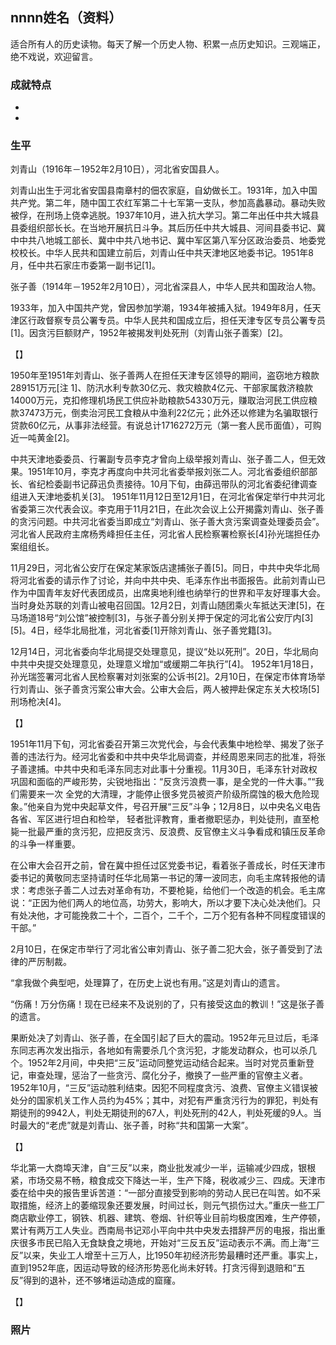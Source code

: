 ## nnnn姓名（资料）

适合所有人的历史读物。每天了解一个历史人物、积累一点历史知识。三观端正，绝不戏说，欢迎留言。  

### 成就特点

- ​
- ​


### 生平

刘青山（1916年－1952年2月10日），河北省安国县人。

刘青山出生于河北省安国县南章村的佃农家庭，自幼做长工。1931年，加入中国共产党。第二年，随中国工农红军第二十七军第一支队，参加高蠡暴动。暴动失败被俘，在刑场上侥幸逃脱。1937年10月，进入抗大学习。第二年出任中共大城县县委组织部长长。在当地开展抗日斗争。其后历任中共大城县、河间县委书记、冀中中共八地城工部长、冀中中共八地书记、冀中军区第八军分区政治委员、地委党校校长。中华人民共和国建立前后，刘青山任中共天津地区地委书记。1951年8月，任中共石家庄市委第一副书记[1]。

张子善（1914年－1952年2月10日），河北省深县人，中华人民共和国政治人物。

1933年，加入中国共产党，曾因参加学潮，1934年被捕入狱。1949年8月，任天津区行政督察专员公署专员。中华人民共和国成立后，担任天津专区专员公署专员[1]。因贪污巨额财产，1952年被揭发判处死刑（刘青山张子善案）[2]。



【】

1950年至1951年刘青山、张子善两人在担任天津专区领导的期间，盗窃地方粮款289151万元[注 1]、防汛水利专款30亿元、救灾粮款4亿元、干部家属救济粮款14000万元，克扣修理机场民工供应补助粮款54330万元，赚取治河民工供应粮款37473万元，倒卖治河民工食粮从中渔利22亿元；此外还以修建为名骗取银行贷款60亿元，从事非法经营。有说总计1716272万元（第一套人民币面值），可购近一吨黄金[2]。

中共天津地委委员、行署副专员李克才曾向上级举报刘青山、张子善二人，但无效果。1951年10月，李克才再度向中共河北省委举报刘张二人。河北省委组织部部长、省纪检委副书记薛迅负责接待。10月下旬，由薛迅带队的河北省委纪律调查组进入天津地委机关[3]。
1951年11月12日至12月1日，在河北省保定举行中共河北省委第三次代表会议。李克用于11月21日，在此次会议上公开揭露刘青山、张子善的贪污问题。中共河北省委当即成立“刘青山、张子善大贪污案调查处理委员会”。河北省人民政府主席杨秀峰担任主任，河北省人民检察署检察长[4]孙光瑞担任办案组组长。

11月29日，河北省公安厅在保定某家饭店逮捕张子善[5]。同日，中共中央华北局将河北省委的请示作了讨论，并向中共中央、毛泽东作出书面报告。此前刘青山已作为中国青年友好代表团成员，出席奥地利维也纳举行的世界和平友好理事大会。当时身处苏联的刘青山被电召回国。12月2日，刘青山随团乘火车抵达天津[5]，在马场道18号“刘公馆”被控制[3]，与张子善分别关押于保定的河北省公安厅内[3][5]。4日，经华北局批准，河北省委[1]开除刘青山、张子善党籍[3]。

12月14日，河北省委向华北局提交处理意见，提议“处以死刑”。20日，华北局向中共中央提交处理意见，处理意义增加“或缓期二年执行”[4]。
1952年1月18日，孙光瑞签署河北省人民检察署对刘张案的公诉书[2]。2月10日，在保定市体育场举行刘青山、张子善贪污案公审大会。公审大会后，两人被押赴保定东关大校场[5]刑场枪决[4]。

【】

1951年11月下旬，河北省委召开第三次党代会，与会代表集中地检举、揭发了张子善的违法行为。经河北省委和中共中央华北局调查，并经周恩来同志的批准，将张子善逮捕。中共中央和毛泽东同志对此事十分重视。11月30日，毛泽东针对政权巩固和面临的严峻形势，尖锐地指出：“反贪污浪费一事，是全党的一件大事。”“我们需要来一次 全党的大清理，才能停止很多党员被资产阶级所腐蚀的极大危险现象。”他亲自为党中央起草文件，号召开展“三反”斗争；12月8日，以中央名义电告各省、军区进行坦白和检举， 轻者批评教育，重者撤职惩办，判处徒刑，直至枪毙一批最严重的贪污犯，应把反贪污、反浪费、反官僚主义斗争看成和镇压反革命的斗争一样重要。

在公审大会召开之前，曾在冀中担任过区党委书记，看着张子善成长，时任天津市委书记的黄敬同志坚持请时任华北局第一书记的薄一波同志，向毛主席转报他的请求：考虑张子善二人过去对革命有功，不要枪毙，给他们一个改造的机会。毛主席说：“正因为他们两人的地位高，功劳大，影响大，所以才要下决心处决他们。只有处决他，才可能挽救二十个，二百个，二千个，二万个犯有各种不同程度错误的干部。”

2月10日，在保定市举行了河北省公审刘青山、张子善二犯大会，张子善受到了法律的严厉制裁。

“拿我做个典型吧，处理算了，在历史上说也有用。”这是刘青山的遗言。

“伤痛！万分伤痛！现在已经来不及说别的了，只有接受这血的教训！”这是张子善的遗言。



果断处决了刘青山、张子善，在全国引起了巨大的震动。1952年元旦过后，毛泽东同志再次发出指示，各地如有需要杀几个贪污犯，才能发动群众，也可以杀几个。1952年2月间，中央把“三反”运动同整党运动结合起来。当时对党员重新登记，审查处理，惩治了一些贪污、腐化分子，撤换了一些严重的官僚主义者。1952年10月，“三反”运动胜利结束。因犯不同程度贪污、浪费、官僚主义错误被处分的国家机关工作人员约为45%；其中，对犯有严重贪污行为的罪犯，判处有期徒刑的9942人，判处无期徒刑的67人，判处死刑的42人，判处死缓的9人。当时最大的“老虎”就是刘青山、张子善，时称“共和国第一大案”。



【】

华北第一大商埠天津，自“三反”以来，商业批发减少一半，运输减少四成，银根紧，市场交易不畅，粮食成交下降达一半，生产下降，税收减少三、四成。天津市委在给中央的报告里诉苦道：“一部分直接受到影响的劳动人民已在叫苦。如不采取措施，经济上的萎缩现象还要发展，时间过长，则元气损伤过大。”重庆一些工厂商店歇业停工，钢铁、机器、建筑、卷烟、针织等业目前均极度困难，生产停顿，累计有两万工人失业。西南局书记邓小平向中共中央发去措辞严厉的电报，指出重庆很多市民已陷入无食缺食之境地，开始对“三反五反”运动表示不满。而上海“三反”以来，失业工人增至十三万人，比1950年初经济形势最糟时还严重。事实上，直到1952年底，因运动导致的经济形势恶化尚未好转。打贪污得到退赔和“五反”得到的退补，还不够堵运动造成的窟窿。

【】

### 照片

